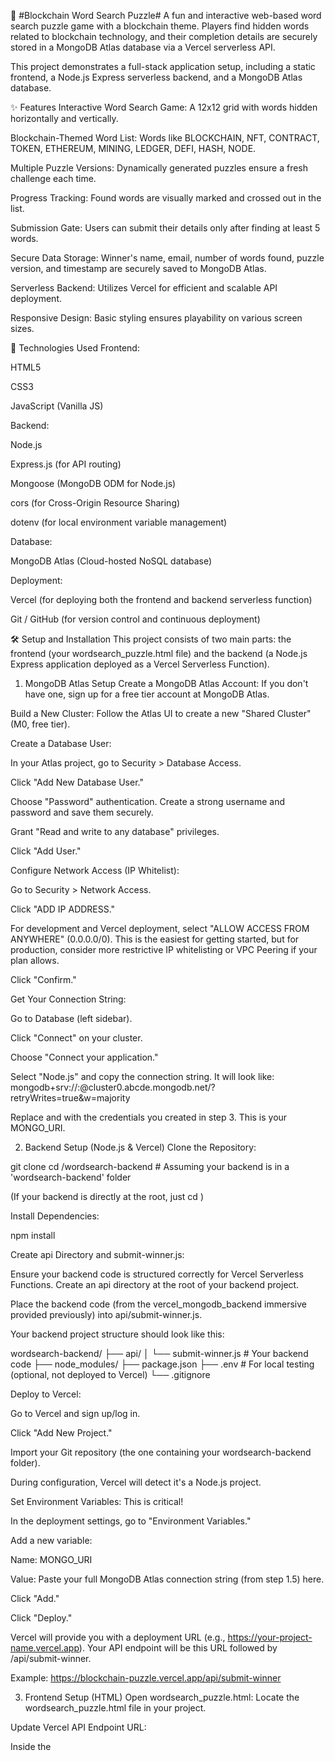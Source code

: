 🧩 #Blockchain Word Search Puzzle#
A fun and interactive web-based word search puzzle game with a blockchain theme. Players find hidden words related to blockchain technology, and their completion details are securely stored in a MongoDB Atlas database via a Vercel serverless API.

This project demonstrates a full-stack application setup, including a static frontend, a Node.js Express serverless backend, and a MongoDB Atlas database.

✨ Features
Interactive Word Search Game: A 12x12 grid with words hidden horizontally and vertically.

Blockchain-Themed Word List: Words like BLOCKCHAIN, NFT, CONTRACT, TOKEN, ETHEREUM, MINING, LEDGER, DEFI, HASH, NODE.

Multiple Puzzle Versions: Dynamically generated puzzles ensure a fresh challenge each time.

Progress Tracking: Found words are visually marked and crossed out in the list.

Submission Gate: Users can submit their details only after finding at least 5 words.

Secure Data Storage: Winner's name, email, number of words found, puzzle version, and timestamp are securely saved to MongoDB Atlas.

Serverless Backend: Utilizes Vercel for efficient and scalable API deployment.

Responsive Design: Basic styling ensures playability on various screen sizes.

🚀 Technologies Used
Frontend:

HTML5

CSS3

JavaScript (Vanilla JS)

Backend:

Node.js

Express.js (for API routing)

Mongoose (MongoDB ODM for Node.js)

cors (for Cross-Origin Resource Sharing)

dotenv (for local environment variable management)

Database:

MongoDB Atlas (Cloud-hosted NoSQL database)

Deployment:

Vercel (for deploying both the frontend and backend serverless function)

Git / GitHub (for version control and continuous deployment)

🛠️ Setup and Installation
This project consists of two main parts: the frontend (your wordsearch_puzzle.html file) and the backend (a Node.js Express application deployed as a Vercel Serverless Function).

1. MongoDB Atlas Setup
Create a MongoDB Atlas Account: If you don't have one, sign up for a free tier account at MongoDB Atlas.

Build a New Cluster: Follow the Atlas UI to create a new "Shared Cluster" (M0, free tier).

Create a Database User:

In your Atlas project, go to Security > Database Access.

Click "Add New Database User."

Choose "Password" authentication. Create a strong username and password and save them securely.

Grant "Read and write to any database" privileges.

Click "Add User."

Configure Network Access (IP Whitelist):

Go to Security > Network Access.

Click "ADD IP ADDRESS."

For development and Vercel deployment, select "ALLOW ACCESS FROM ANYWHERE" (0.0.0.0/0). This is the easiest for getting started, but for production, consider more restrictive IP whitelisting or VPC Peering if your plan allows.

Click "Confirm."

Get Your Connection String:

Go to Database (left sidebar).

Click "Connect" on your cluster.

Choose "Connect your application."

Select "Node.js" and copy the connection string. It will look like:
mongodb+srv://<username>:<password>@cluster0.abcde.mongodb.net/?retryWrites=true&w=majority

Replace <username> and <password> with the credentials you created in step 3. This is your MONGO_URI.

2. Backend Setup (Node.js & Vercel)
Clone the Repository:

git clone <your-repo-url>
cd <your-repo-name>/wordsearch-backend # Assuming your backend is in a 'wordsearch-backend' folder

(If your backend is directly at the root, just cd <your-repo-name>)

Install Dependencies:

npm install

Create api Directory and submit-winner.js:

Ensure your backend code is structured correctly for Vercel Serverless Functions. Create an api directory at the root of your backend project.

Place the backend code (from the vercel_mongodb_backend immersive provided previously) into api/submit-winner.js.

Your backend project structure should look like this:

wordsearch-backend/
├── api/
│   └── submit-winner.js  # Your backend code
├── node_modules/
├── package.json
├── .env                  # For local testing (optional, not deployed to Vercel)
└── .gitignore

Deploy to Vercel:

Go to Vercel and sign up/log in.

Click "Add New Project."

Import your Git repository (the one containing your wordsearch-backend folder).

During configuration, Vercel will detect it's a Node.js project.

Set Environment Variables: This is critical!

In the deployment settings, go to "Environment Variables."

Add a new variable:

Name: MONGO_URI

Value: Paste your full MongoDB Atlas connection string (from step 1.5) here.

Click "Add."

Click "Deploy."

Vercel will provide you with a deployment URL (e.g., https://your-project-name.vercel.app). Your API endpoint will be this URL followed by /api/submit-winner.

Example: https://blockchain-puzzle.vercel.app/api/submit-winner

3. Frontend Setup (HTML)
Open wordsearch_puzzle.html: Locate the wordsearch_puzzle.html file in your project.

Update Vercel API Endpoint URL:

Inside the <script> tags, find the line:

const VERCEL_API_ENDPOINT_URL = 'YOUR_VERCEL_API_ENDPOINT_URL_HERE';

Replace 'YOUR_VERCEL_API_ENDPOINT_URL_HERE' with the actual Vercel API endpoint URL you obtained in step 2.4.

Example: const VERCEL_API_ENDPOINT_URL = 'https://blockchain-puzzle.vercel.app/api/submit-winner';

Save the HTML file.

▶️ Usage
Open the Frontend: Open the wordsearch_puzzle.html file directly in your web browser.

Play the Puzzle: Find the words listed below the grid. Click and drag your mouse over the letters to select a word. If it's correct, the cells will turn green.

Submit Details: Once you have found at least 5 words, the "Submit" button will become enabled. Enter your name and email, and click submit.

Verify Data: Log in to your MongoDB Atlas dashboard, navigate to your cluster, then to the winners collection within your database. You should see your submitted details there.

📂 Project Structure
.
├── wordsearch_puzzle.html  # Frontend HTML, CSS, and JavaScript for the game
└── wordsearch-backend/     # Backend Node.js project
    ├── api/
    │   └── submit-winner.js # Vercel Serverless Function (Express app)
    ├── node_modules/        # Node.js dependencies
    ├── package.json         # Backend project dependencies and scripts
    └── .gitignore

🤝 Contributing
Contributions are welcome! If you have suggestions for improvements, new features, or bug fixes, please open an issue or submit a pull request.

📄 License
This project is open-source and available under the MIT License.

🙏 Acknowledgements
MongoDB Atlas for cloud database hosting.

Vercel for seamless serverless deployment.

Node.js and Express.js for the backend.

Mongoose for MongoDB object modeling.
